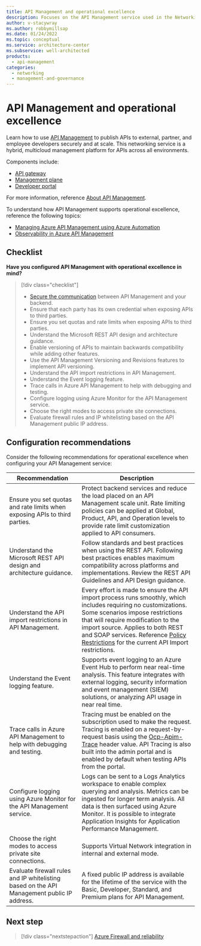 ```yaml
---
title: API Management and operational excellence
description: Focuses on the API Management service used in the Networking solution to provide best-practice and configuration recommendations related to Operational excellence.
author: v-stacywray
ms.author: robbymillsap
ms.date: 01/24/2022
ms.topic: conceptual
ms.service: architecture-center
ms.subservice: well-architected
products:
  - api-management
categories:
  - networking
  - management-and-governance
---
```


# API Management and operational excellence

Learn how to use [API Management](/azure/api-management/) to publish APIs to external, partner, and employee developers securely and at scale. This networking service is a hybrid, multicloud management platform for APIs across all environments.

Components include:

- [API gateway](/azure/api-management/api-management-key-concepts#api-gateway)
- [Management plane](/azure/api-management/api-management-key-concepts#management-plane)
- [Developer portal](/azure/api-management/api-management-key-concepts#developer-portal)

For more information, reference [About API Management](/azure/api-management/api-management-key-concepts).

To understand how API Management supports operational excellence, reference the following topics:

- [Managing Azure API Management using Azure Automation](/azure/api-management/automation-manage-api-management)
- [Observability in Azure API Management](/azure/api-management/observability)

## Checklist

**Have you configured API Management with operational excellence in mind?**

> [!div class="checklist"]
> - [Secure the communication](/azure/api-management/api-management-faq#how-can-i-secure-the-connection-between-the-api-management-gateway-and-my-back-end-services) between API Management and your backend.
> - Ensure that each party has its own credential when exposing APIs to third parties.
> - Ensure you set quotas and rate limits when exposing APIs to third parties.
> - Understand the Microsoft REST API design and architecture guidance.
> - Enable versioning of APIs to maintain backwards compatibility while adding other features.
> - Use the API Management Versioning and Revisions features to implement API versioning.
> - Understand the API import restrictions in API Management.
> - Understand the Event logging feature.
> - Trace calls in Azure API Management to help with debugging and testing.
> - Configure logging using Azure Monitor for the API Management service.
> - Choose the right modes to access private site connections.
> - Evaluate firewall rules and IP whitelisting based on the API Management public IP address.

## Configuration recommendations

Consider the following recommendations for operational excellence when configuring your API Management service:

|Recommendation|Description|
|--------------|-----------|
|Ensure you set quotas and rate limits when exposing APIs to third parties.|Protect backend services and reduce the load placed on an API Management scale unit. Rate limiting policies can be applied at Global, Product, API, and Operation levels to provide rate limit customization applied to API consumers.|
|Understand the Microsoft REST API design and architecture guidance.|Follow standards and best practices when using the REST API. Following best practices enables maximum compatibility across platforms and implementations. Review the REST API Guidelines and API Design guidance.|
|Understand the API import restrictions in API Management.|Every effort is made to ensure the API import process runs smoothly, which includes requiring no customizations. Some scenarios impose restrictions that will require modification to the import source. Applies to both REST and SOAP services. Reference [Policy Restrictions](/rest/api/policy/policy-restrictions) for the current API Import restrictions.|
|Understand the Event logging feature.|Supports event logging to an Azure Event Hub to perform near real-time analysis. This feature integrates with external logging, security information and event management (SIEM) solutions, or analyzing API usage in near real time.|
|Trace calls in Azure API Management to help with debugging and testing.|Tracing must be enabled on the subscription used to make the request. Tracing is enabled on a request-by-request basis using the [Ocp-Apim-Trace](/azure/api-management/api-management-howto-api-inspector) header value. API Tracing is also built into the admin portal and is enabled by default when testing APIs from the portal.|
|Configure logging using Azure Monitor for the API Management service.|Logs can be sent to a Logs Analytics workspace to enable complex querying and analysis. Metrics can be ingested for longer term analysis. All data is then surfaced using Azure Monitor. It is possible to integrate Application Insights for Application Performance Management.|
|Choose the right modes to access private site connections.|Supports Virtual Network integration in internal and external mode.|
|Evaluate firewall rules and IP whitelisting based on the API Management public IP address.|A fixed public IP address is available for the lifetime of the service with the Basic, Developer, Standard, and Premium plans for API Management.|

## Next step

> [!div class="nextstepaction"]
> [Azure Firewall and reliability](reliability.md)